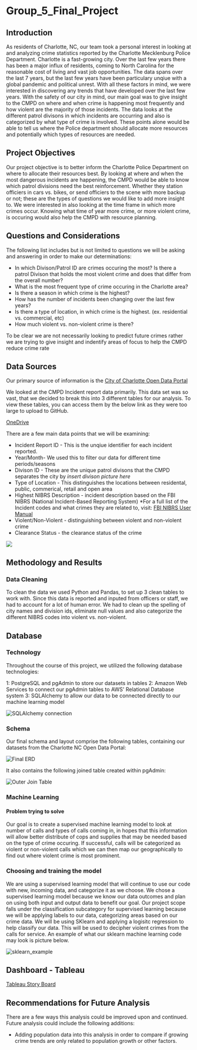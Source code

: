 # Group_5_Final_Project

## Introduction

As residents of Charlotte, NC, our team took a personal interest in looking at and analyzing crime statistics reported by the Charlotte Mecklenburg Police Department. Charlotte is a fast-growing city. Over the last few years there has been a major influx of residents, coming to North Carolina for the reasonable cost of living and vast job opportunities. The data spans over the last 7 years, but the last few years have been particulary unqiue with a global pandemic and political unrest. With all these factors in mind, we were interested in discovering any trends that have developed over the last few years. With the safety of our city in mind, our main goal was to give insight to the CMPD on where and when crime is happening most frequently and how violent are the majority of those incidents. The data looks at the different patrol divisons in which incidents are occurring and also is categorized by what type of crime is involved. These points alone would be able to tell us where the Police department should allocate more resources and potentially which types of resources are needed.
 

## Project Objectives

Our project objective is to better inform the Charlotte Police Department on where to allocate their resources best. By looking at where and when the most dangerous incidents are happening, the CMPD would be able to know which patrol divisions need the best reinforcement. Whether they station officiers in cars vs. bikes, or send officiers to the scene with more backup or not; these are the types of questions we would like to add more insight to. We were interested in also looking at the time frame in which more crimes occur. Knowing what time of year more crime, or more violent crime, is occuring would also help the CMPD with resource planning.

## Questions and Considerations

The following list includes but is not limited to questions we will be asking and answering in order to make our determinations:

- In which Divison/Patrol ID are crimes occuring the most? Is there a patrol Divison that holds the most violent crime and does that differ from the overall number?
- What is the most frequent type of crime occuring in the Charlotte area?
- Is there a season in which crime is the highest?
- How has the number of incidents been changing over the last few years?
- Is there a type of location, in which crime is the highest. (ex. residential vs. commercial, etc)
- How much violent vs. non-violent crime is there?

To be clear we are not necessarily looking to predict future crimes rather we are trying to give insight and indentify areas of focus to help the CMPD reduce crime rate

## Data Sources 

Our primary source of information is the [City of Charlotte Open Data Portal](https://data.charlottenc.gov/) 

We looked at the CMPD Incident report data primarily. This data set was so vast, that we decided to break this into 3 different tables for our analysis.
To view these tables, you can access them by the below link as they were too large to upload to GitHub.

[OneDrive](https://onedrive.live.com/?authkey=%21ACsCHxuzouAm0bk&id=271B512C5492C5E1%21240915&cid=271B512C5492C5E1)

There are a few main data points that we will be examining:

- Incident Report ID - This is the unqiue identifier for each incident reported. 
- Year/Month- We used this to filter our data for different time periods/seasons 
- Divison ID - These are the unique patrol divisons that the CMPD separates the city by
    *insert divison picture here*
- Type of Location - This distinguishes the locations between residental, public, commerical, retail and open area
- Highest NIBRS Description - incident description based on the FBI NIBRS (National Incident-Based Reporting System)
  *For a full list of the Incident codes and what crimes they are related to, visit:  [FBI NIBRS User Manual](https://www.fbi.gov/file-repository/ucr/ucr-2019-1-nibrs-user-manua-093020.pdf/view)
- Violent/Non-Violent - distinguishing between violent and non-violent crime
- Clearance Status - the clearance status of the crime 

![](Divison_IDs.png)

## Methodology and Results 

### Data Cleaning 

To clean the data we used Python and Pandas, to set up 3 clean tables to work with. Since this data is reported and inputed from officers or staff, we had to account for a lot of human error. We had to clean up the spelling of city names and division ids, eliminate null values and also categorize the different NIBRS codes into violent vs. non-violent. 

## Database

### Technology
Throughout the course of this project, we utilized the following database technologies:

1: PostgreSQL and pgAdmin to store our datasets in tables
2: Amazon Web Services to connect our pgAdmin tables to AWS' Relational Database system
3: SQLAlchemy to allow our data to be connected directly to our machine learning model

![SQLAlchemy connection](https://github.com/dannybarto/Group_5_Final_Project/blob/Brian/SQLAlchemy%20Connection.png)

### Schema
Our final schema and layout comprise the following tables, containing our datasets from the Charlotte NC Open Data Portal:

![Final ERD](https://github.com/dannybarto/Group_5_Final_Project/blob/Brian/Final%20ERD.png)

It also contains the following joined table created within pgAdmin: 

![Outer Join Table](https://github.com/dannybarto/Group_5_Final_Project/blob/Brian/Outer%20Join%20Table.png)

### Machine Learning  ###

#### Problem trying to solve   
Our goal is to create a supervised machine learning model to look at number of calls and types of calls coming in, in hopes that this information will allow better distribute of cops and supplies that may be needed based on the type of crime occuring. If successful, calls will be categorized as violent or non-violent calls which we can then map our geographically to find out where violent crime is most prominent.  

### Choosing and training the model  
We are using a supervised learning model that will continue to use our code with new, incoming data, and categorize it as we choose. We chose a supervised learning model because we know our data outcomes and plan on using both input and output data to benefit our goal. Our project scope falls under the classification subcategory for supervised learning because we will be applying labels to our data, categorizing areas based on our crime data. We will be using SKlearn and applying a logisitc regression to help classify our data. This will be used to decipher violent crimes from the calls for service. An example of what our sklearn machine learning code may look is picture below.

![sklearn_example](https://user-images.githubusercontent.com/96501958/168442833-9f2811c2-58ac-4276-95dc-be486bdf47d2.png)  


## Dashboard - Tableau

[Tableau Story Board](https://public.tableau.com/app/profile/brittany.marchand/viz/Group-5-CMPD-CrimeData/CMPDCrimeData?publish=yes)


## Recommendations for Future Analysis

There are a few ways this analysis could be improved upon and continued. 
Future analysis could include the following additions: 
- Adding population data into this analysis in order to compare if growing crime trends are only related to population growth or other factors.


